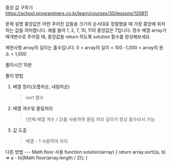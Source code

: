 중앙 값 구하기
https://school.programmers.co.kr/learn/courses/30/lessons/120811

문제 설명
중앙값은 어떤 주어진 값들을 크기의 순서대로 정렬했을 때 가장 중앙에 위치하는 값을 의미합니다. 예를 들어 1, 2, 7, 10, 11의 중앙값은 7입니다. 정수 배열 array가 매개변수로 주어질 때, 중앙값을 return 하도록 solution 함수를 완성해보세요.

제한사항
array의 길이는 홀수입니다.
0 < array의 길이 < 100
-1,000 < array의 원소 < 1,000

풀이시간
15분

풀이 방법

1. 배열 정리(오름차순, 내림차순)
   > sort 함수
2. 배열 개수및 올림처리
   > (전체 배열 개수 / 2)를 사용하여 올림 처리
   > 길이가 항상 홀수라서 가능
3. 값 도출
   > 배열 - 1 사용하여 처리

다른 방법
--- Math.floor 사용
function solution(array) {
return array.sort((a, b) => a - b)[Math.floor(array.length / 2)];
}
